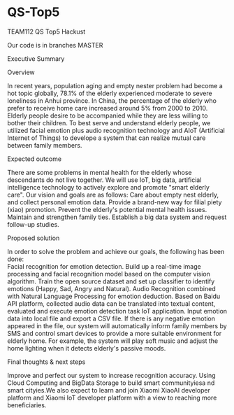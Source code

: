 # QS-Top5
TEAM112 QS Top5 Hackust

Our code is in branches MASTER

Executive Summary

Overview

In recent years, population aging and empty nester problem had become a hot topic globally, 78.1% of the elderly experienced moderate to severe loneliness in Anhui province. In China, the percentage of the elderly who prefer to receive home care increased around 5% from 2000 to 2010. Elderly people desire to be accompanied while they are less willing to bother their children. To best serve and understand elderly people, we utilized facial emotion plus audio recognition technology and AIoT (Artificial Internet of Things) to develope a system that can realize mutual care between family members.

Expected outcome

There are some problems in mental health for the elderly whose descendants do not live together. We will use IoT, big data, artificial intelligence technology to actively explore and promote "smart elderly care". Our vision and goals are as follows:
Care about empty nest elderly, and collect personal emotion data.
Provide a brand-new way for filial piety (xiao) promotion.
Prevent the elderly's potential mental health issues.
Maintain and strengthen family ties.
Establish a big data system and request follow-up studies.

Proposed solution

 In order to solve the problem and achieve our goals, the following has been done:  
Facial recognition for emotion detection. Build up a real-time image processing and facial recognition model based on the computer vision algorithm. Train the open source dataset and set up classifier to identify emotions (Happy, Sad, Angry and Natural). 
Audio Recognition combined with Natural Language Processing for emotion deduction. Based on Baidu API platform, collected audio data can be translated into textual content, evaluated and execute emotion detection task
IoT application. Input emotion data into local file and export a CSV file. If there is any negative emotion appeared in the file, our system will automatically inform family members by SMS and control smart devices to provide a more suitable environment for elderly home. For example, the system will play soft music and adjust the home lighting when it detects elderly's passive moods.

Final thoughts & next steps

Improve and perfect our system to increase recognition accuracy. Using Cloud Computing and BigData Storage to build smart communityiesa nd smart cityies.We also expect to learn and join Xiaomi XiaoAI developer platform and Xiaomi IoT developer platform with a view to reaching more beneficiaries. 

